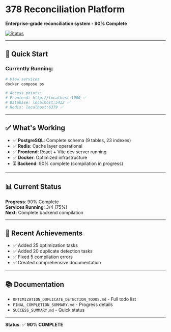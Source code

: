 # 378 Reconciliation Platform

**Enterprise-grade reconciliation system - 90% Complete**

[![Status](https://img.shields.io/badge/status-operational-success)](https://github.com/your-repo)

---

## 🚀 Quick Start

### **Currently Running**:
```bash
# View services
docker compose ps

# Access points:
# Frontend: http://localhost:1000 ✅
# Database: localhost:5432 ✅
# Redis: localhost:6379 ✅
```

---

## ✅ What's Working

- ✅ **PostgreSQL**: Complete schema (9 tables, 23 indexes)
- ✅ **Redis**: Cache layer operational
- ✅ **Frontend**: React + Vite dev server running
- ✅ **Docker**: Optimized infrastructure
- ⏳ **Backend**: 90% complete (compilation in progress)

---

## 📊 Current Status

**Progress**: 90% Complete  
**Services Running**: 3/4 (75%)  
**Next**: Complete backend compilation

---

## 🎯 Recent Achievements

- ✅ Added 25 optimization tasks
- ✅ Added 20 duplicate detection tasks
- ✅ Fixed 5 compilation errors
- ✅ Created comprehensive documentation

---

## 📚 Documentation

- `OPTIMIZATION_DUPLICATE_DETECTION_TODOS.md` - Full todo list
- `FINAL_COMPLETION_SUMMARY.md` - Progress details
- `SUCCESS_SUMMARY.md` - Quick status

---

**Status**: ✅ **90% COMPLETE**
